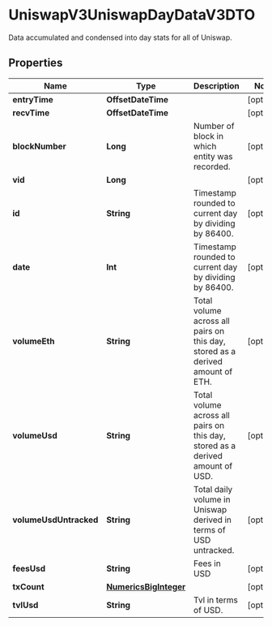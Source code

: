 

# UniswapV3UniswapDayDataV3DTO

Data accumulated and condensed into day stats for all of Uniswap.

## Properties

Name | Type | Description | Notes
------------ | ------------- | ------------- | -------------
**entryTime** | **OffsetDateTime** |  |  [optional]
**recvTime** | **OffsetDateTime** |  |  [optional]
**blockNumber** | **Long** | Number of block in which entity was recorded. |  [optional]
**vid** | **Long** |  |  [optional]
**id** | **String** | Timestamp rounded to current day by dividing by 86400. |  [optional]
**date** | **Int** | Timestamp rounded to current day by dividing by 86400. |  [optional]
**volumeEth** | **String** | Total volume across all pairs on this day, stored as a derived amount of ETH. |  [optional]
**volumeUsd** | **String** | Total volume across all pairs on this day, stored as a derived amount of USD. |  [optional]
**volumeUsdUntracked** | **String** | Total daily volume in Uniswap derived in terms of USD untracked. |  [optional]
**feesUsd** | **String** | Fees in USD |  [optional]
**txCount** | [**NumericsBigInteger**](NumericsBigInteger.md) |  |  [optional]
**tvlUsd** | **String** | Tvl in terms of USD. |  [optional]



